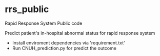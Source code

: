 # rrs_public
Rapid Response System Public code

Predict patient's in-hospital abnormal status for rapid response system 


- Install enviroment dependencies via 'requirement.txt'
- Run CNUH_prediction.py for predict the outcome
